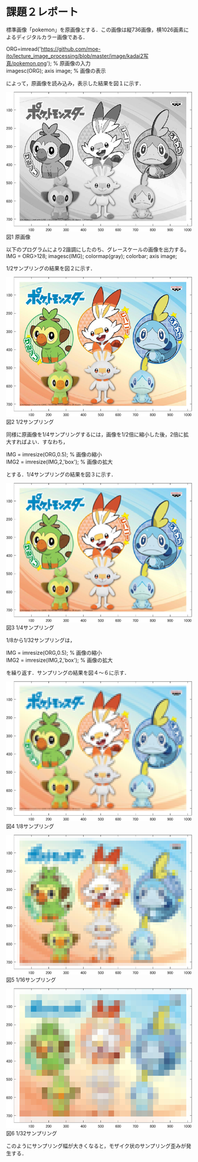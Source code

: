 # 課題２レポート

標準画像「pokemon」を原画像とする．この画像は縦736画像，横1026画素によるディジタルカラー画像である．

ORG=imread('https://github.com/moe-ito/lecture_image_processing/blob/master/image/kadai2写真/pokemon.png'); % 原画像の入力  
imagesc(ORG); axis image; % 画像の表示

によって，原画像を読み込み，表示した結果を図１に示す．

![原画像](https://github.com/moe-ito/lecture_image_processing/blob/master/image/kadai2写真/0.png)  
図1 原画像

以下のプログラムにより2諧調にしたのち、グレースケールの画像を出力する。
IMG = ORG>128;
imagesc(IMG); colormap(gray); colorbar;  axis image;

1/2サンプリングの結果を図２に示す．

![原画像](https://github.com/moe-ito/lecture_image_processing/blob/master/image/kadai1写真/1.png)  
図2 1/2サンプリング

同様に原画像を1/4サンプリングするには，画像を1/2倍に縮小した後，2倍に拡大すればよい．すなわち，

IMG = imresize(ORG,0.5); % 画像の縮小  
IMG2 = imresize(IMG,2,'box'); % 画像の拡大

とする．1/4サンプリングの結果を図３に示す．

![原画像](https://github.com/moe-ito/lecture_image_processing/blob/master/image/kadai1写真/2.png)  
図3 1/4サンプリング

1/8から1/32サンプリングは，

IMG = imresize(ORG,0.5); % 画像の縮小  
IMG2 = imresize(IMG,2,'box'); % 画像の拡大

を繰り返す．サンプリングの結果を図４～６に示す．

![原画像](https://github.com/moe-ito/lecture_image_processing/blob/master/image/kadai1写真/3.png)  
図4 1/8サンプリング

![原画像](https://github.com/moe-ito/lecture_image_processing/blob/master/image/kadai1写真/4.png)  
図5 1/16サンプリング

![原画像](https://github.com/moe-ito/lecture_image_processing/blob/master/image/kadai1写真/5.png)  
図6 1/32サンプリング

このようにサンプリング幅が大きくなると，モザイク状のサンプリング歪みが発生する．


